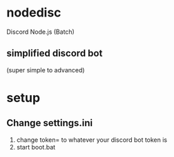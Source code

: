# nodedisc
Discord Node.js (Batch)

simplified discord bot
----------------------
(super simple to advanced)



# setup
Change settings.ini
---
1. change token= to whatever your discord bot token is
2. start boot.bat
